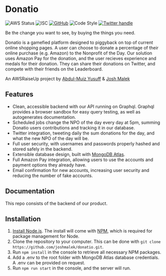 # Donatio
![AWS Status](https://img.shields.io/badge/AWS%20Server%20Status-Online-brightgreen)
![ISC](https://img.shields.io/badge/license-ISC-blue.svg) 
[![GitHub](https://img.shields.io/badge/repo-github-green.svg)](https://github.com/joshmalek/donatio)
![Code Style](https://camo.githubusercontent.com/c83b8df34339bd302b7fd3fbb631f99ba25f87f8/68747470733a2f2f696d672e736869656c64732e696f2f62616467652f636f64655f7374796c652d70726574746965722d6666363962342e737667)
[![Twitter handle][]][Twitter badge]

Be the change you want to see, by buying the things you need.

Donatio is a gamefied platform designed to piggyback on top of current online shopping pages.  A user can choose to donate a percentage of their online purchase (e.g. Amazon) to the Nonprofit of the Day. Our solution uses Amazon Pay for the donation, and the user recieves experience and medals for their donation.  They can share their donations on Twitter, and compete with their friends on the Leaderboard.

An AWSRaiseUp project by [Abdul-Muiz Yusuff](https://github.com/sacrael) & [Josh Malek](https://github.com/joshmalek)

## Features
* Clean, accessible backend with our API running on Graphql.  Graphql provides a browser sandbox for easy query testing, as well as autogenerates documentation.
* Scheduled jobs change the NPO of the day every day at 5pm, summing Donatio users contributions and tracking it in our database.
* Twitter integration, tweeting daily the sum donations for the day, and what the new NPO of the day will be.
* Full user security, with usernames and passwords properly hashed and stored safely in the backend.
* Extensible database design, built with [MongoDB Atlas](https://www.mongodb.com/cloud/atlas).
* Full Amazon Pay integration, allowing users to use the accounts and payment options they already have.
* Email confirmation for new accounts, increasing user security and reducing the number of fake accounts.

## Documentation 
This repo consists of the backend of our product.  



## Installation
1. [Install Node.js](https://nodejs.org/en/).  The install will come with [NPM](https://www.npmjs.com/), which is required for package management for Node.
2. Clone the repository to your computer.  This can be done with `git clone https://github.com/joshmalek/donatio.git`.
3. Run `npm install` in the console to retrieve all necessary NPM packages.
4. Add a .env to the root folder with MongoDB Atlas database credentials.  A .env can be provided on request.
5. Run `npm run start` in the console, and the server will run.

[Twitter handle]: https://img.shields.io/twitter/follow/donatioapp?label=Follow&style=social
[Twitter badge]: https://twitter.com/intent/follow?screen_name=donatioapp

